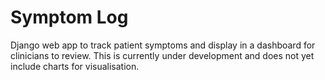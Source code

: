 # Symptom Log

Django web app to track patient symptoms and display in a dashboard for clinicians to review. This is currently under development and does not yet include charts for visualisation.
